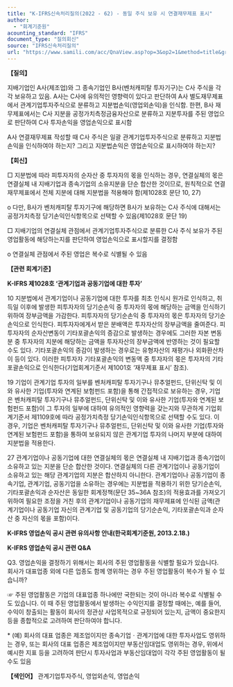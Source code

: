 ```yaml
---
title: "K-IFRS신속처리질의(2022 - 62) - 동일 주식 보유 시 연결재무제표 표시"
author:
  - "회계기준원"
acounting_standard: "IFRS"
document_type: "질의회신"
source: "IFRS신속처리질의"
url: "https://www.samili.com/acc/QnaView.asp?op=3&op2=1&method=title&group=2124-15;1&orgcode=3&searchword=&page=10&code=K%2DIFRS%EC%8B%A0%EC%86%8D%EC%B2%98%EB%A6%AC%EC%A7%88%EC%9D%98%2D62%3A20221025"
---
```

**【질의】**

  

지배기업인 A사(제조업)와 그 종속기업인 B사(벤처캐피탈 투자기구)는 C사 주식을 각각 보유하고 있음. A사는 C사에 유의적인 영향력이 있다고 판단하여 A사 별도재무제표에서 관계기업투자주식으로 분류하고 지분법손익(영업외손익)을 인식함. 한편, B사 재무제표에서는 C사 지분을 공정가치측정금융자산으로 분류하고 지분투자를 주된 영업으로 판단하여 C사 투자손익을 영업손익으로 표시함

  

A사 연결재무제표 작성할 때 C사 주식은 일괄 관계기업투자주식으로 분류하고 지분법손익을 인식하여야 하는지? 그리고 지분법손익은 영업손익으로 표시하여야 하는지?

  
  

**【회신】**

  

□ 지분법에 따라 피투자자의 순자산 중 투자자의 몫을 인식하는 경우, 연결실체의 몫은 연결실체 내 지배기업과 종속기업의 소유지분을 단순 합산한 것이므로, 원칙적으로 연결재무제표에서 전체 지분에 대해 지분법을 적용해야 함(제1028호 문단 10, 27)

  

o 다만, B사가 벤처캐피탈 투자기구에 해당하면 B사가 보유하는 C사 주식에 대해서는 공정가치측정 당기손익인식항목으로 선택할 수 있음(제1028호 문단 19)

  

□ 지배기업의 연결실체 관점에서 관계기업투자주식으로 분류한 C사 주식 보유가 주된 영업활동에 해당하는지를 판단하여 영업손익으로 표시할지를 결정함

  

o 연결실체 관점에서 주된 영업은 복수로 식별될 수 있음

  
  

**【관련 회계기준】**

  

**K-IFRS 제1028호 ‘관계기업과 공동기업에 대한 투자’**

  

10 지분법에서 관계기업이나 공동기업에 대한 투자를 최초 인식시 원가로 인식하고, 취득일 이후에 발생한 피투자자의 당기순손익 중 투자자의 몫에 해당하는 금액을 인식하기 위하여 장부금액을 가감한다. 피투자자의 당기순손익 중 투자자의 몫은 투자자의 당기순손익으로 인식한다. 피투자자에게서 받은 분배액은 투자자산의 장부금액을 줄여준다. 피투자자의 순자산변동이 기타포괄손익의 증감으로 발생하는 경우에도 그러한 자본 변동분 중 투자자의 지분에 해당하는 금액을 투자자산의 장부금액에 반영하는 것이 필요할 수도 있다. 기타포괄손익의 증감이 발생하는 경우로는 유형자산의 재평가나 외화환산차이 등이 있다. 이러한 피투자자 기타포괄손익의 변동액 중 투자자의 몫은 투자자의 기타포괄손익으로 인식한다(기업회계기준서 제1001호 ‘재무제표 표시’ 참조).

  

19 기업이 관계기업 투자의 일부를 벤처캐피탈 투자기구나 뮤추얼펀드, 단위신탁 및 이와 유사한 기업(투자와 연계된 보험펀드 포함)을 통해 간접적으로 보유하는 경우, 기업은 벤처캐피탈 투자기구나 뮤추얼펀드, 단위신탁 및 이와 유사한 기업(투자와 연계된 보험펀드 포함)이 그 투자의 일부에 대하여 유의적인 영향력을 갖는지와 무관하게 기업회계기준서 제1109호에 따라 공정가치측정 당기손익인식항목으로 선택할 수도 있다. 이 경우, 기업은 벤처캐피탈 투자기구나 뮤추얼펀드, 단위신탁 및 이와 유사한 기업(투자와 연계된 보험펀드 포함)을 통하여 보유되지 않은 관계기업 투자의 나머지 부분에 대하여 지분법을 적용한다.

  

27 관계기업이나 공동기업에 대한 연결실체의 몫은 연결실체 내 지배기업과 종속기업이 소유하고 있는 지분을 단순 합산한 것이다. 연결실체의 다른 관계기업이나 공동기업이 소유하고 있는 해당 관계기업의 지분은 합산하지 아니한다. 관계기업이나 공동기업이 종속기업, 관계기업, 공동기업을 소유하는 경우에는 지분법을 적용하기 위한 당기순손익, 기타포괄손익과 순자산은 동일한 회계정책(문단 35~36A 참조)의 적용효과를 가져오기 위하여 필요한 조정을 거친 후의 관계기업이나 공동기업의 재무제표에 인식된 금액(관계기업이나 공동기업 자신의 관계기업 및 공동기업의 당기순손익, 기타포괄손익과 순자산 중 자신의 몫을 포함)이다.

  

**K-IFRS 영업손익 공시 관련 유의사항 안내(한국회계기준원, 2013.2.18.)**

  

**K-IFRS 영업손익 공시 관련 Q&A**

  

Q3. 영업손익을 결정하기 위해서는 회사의 주된 영업활동을 식별할 필요가 있습니다. 회사가 대표업종 외에 다른 업종도 함께 영위하는 경우 주된 영업활동이 복수가 될 수 있습니까?

☞ 주된 영업활동은 기업의 대표업종 하나에만 국한되는 것이 아니라 복수로 식별될 수도 있습니다. 이 때 주된 영업활동에서 발생하는 수익인지를 결정할 때에는, 예를 들어, 수익이 창출되는 활동이 회사의 정관상 사업목적으로 규정되어 있는지, 금액이 중요한지 등을 종합적으로 고려하여 판단하여야 합니다.

\* (예) 회사의 대표 업종은 제조업이지만 종속기업ㆍ관계기업에 대한 투자사업도 영위하는 경우, 또는 회사의 대표 업종은 제조업이지만 부동산임대업도 영위하는 경우, 위에서 예시한 지표 등을 고려하여 판단시 투자사업과 부동산임대업이 각각 주된 영업활동이 될 수도 있음

  
  

**【색인어】** 관계기업투자주식, 영업외손익, 영업손익

